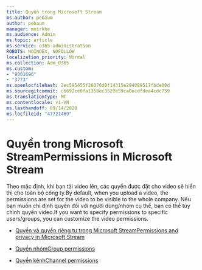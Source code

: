 ```yaml
---
title: Quyền trong Microsoft Stream
ms.author: pebaum
author: pebaum
manager: mnirkhe
ms.audience: Admin
ms.topic: article
ms.service: o365-administration
ROBOTS: NOINDEX, NOFOLLOW
localization_priority: Normal
ms.collection: Adm_O365
ms.custom:
- "9001696"
- "3773"
ms.openlocfilehash: 2ec595455f26076d0f14315e294089517fbde00d
ms.sourcegitcommit: c6692ce0fa1358ec3529e59ca0ecdfdea4cdc759
ms.translationtype: MT
ms.contentlocale: vi-VN
ms.lasthandoff: 09/14/2020
ms.locfileid: "47721469"
---
```

# <a name="permissions-in-microsoft-stream"></a><span data-ttu-id="f8ffd-102">Quyền trong Microsoft Stream</span><span class="sxs-lookup"><span data-stu-id="f8ffd-102">Permissions in Microsoft Stream</span></span>

<span data-ttu-id="f8ffd-103">Theo mặc định, khi bạn tải video lên, các quyền được đặt cho video sẽ hiển thị cho toàn bộ công ty.</span><span class="sxs-lookup"><span data-stu-id="f8ffd-103">By default, when you upload a video, the permissions are set for the video to be visible to the whole company.</span></span> <span data-ttu-id="f8ffd-104">Nếu bạn muốn chỉ định quyền đối với người dùng/nhóm cụ thể, bạn có thể tùy chỉnh quyền video.</span><span class="sxs-lookup"><span data-stu-id="f8ffd-104">If you want to specify permissions to specific users/groups, you can customize the video permissions.</span></span>

- [<span data-ttu-id="f8ffd-105">Quyền và quyền riêng tư trong Microsoft Stream</span><span class="sxs-lookup"><span data-stu-id="f8ffd-105">Permissions and privacy in Microsoft Stream</span></span>](https://docs.microsoft.com/stream/portal-permissions)

- [<span data-ttu-id="f8ffd-106">Quyền nhóm</span><span class="sxs-lookup"><span data-stu-id="f8ffd-106">Group permissions</span></span>](https://docs.microsoft.com/stream/portal-permissions#group-permissions)

- [<span data-ttu-id="f8ffd-107">Quyền kênh</span><span class="sxs-lookup"><span data-stu-id="f8ffd-107">Channel permissions</span></span>](https://docs.microsoft.com/stream/portal-permissions#channel-permissions)